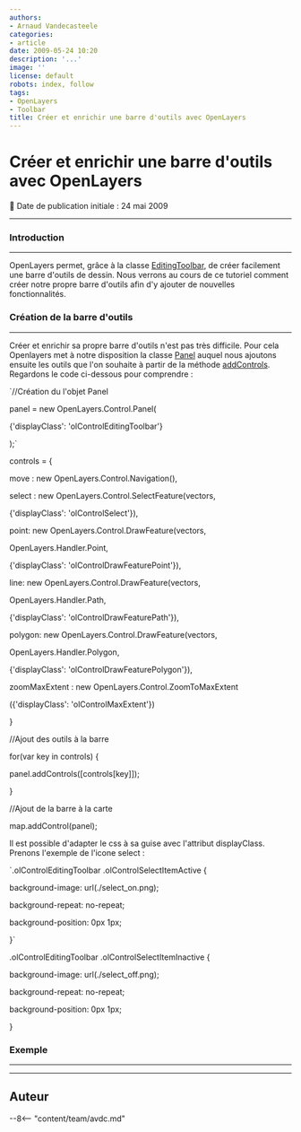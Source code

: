 ```yaml
---
authors:
- Arnaud Vandecasteele
categories:
- article
date: 2009-05-24 10:20
description: '...'
image: ''
license: default
robots: index, follow
tags:
- OpenLayers
- Toolbar
title: Créer et enrichir une barre d'outils avec OpenLayers
---
```


# Créer et enrichir une barre d'outils avec OpenLayers


:calendar: Date de publication initiale : 24 mai 2009


----

### Introduction




---


OpenLayers permet, grâce à la classe [EditingToolbar](http://dev.openlayers.org/releases/OpenLayers-2.7/doc/apidocs/files/OpenLayers/Control/EditingToolbar-js.html), de créer facilement une barre d'outils de dessin. Nous verrons au cours de ce tutoriel comment créer notre propre barre d'outils afin d'y ajouter de nouvelles fonctionnalités.


### Création de la barre d'outils




---


Créer et enrichir sa propre barre d'outils n'est pas très difficile. Pour cela Openlayers met à notre disposition la classe [Panel](http://dev.openlayers.org/releases/OpenLayers-2.7/doc/apidocs/files/OpenLayers/Control/Panel-js.html) auquel nous ajoutons ensuite les outils que l'on souhaite à partir de la méthode [addControls](http://dev.openlayers.org/releases/OpenLayers-2.7/doc/apidocs/files/OpenLayers/Control/Panel-js.html#OpenLayers.Control.Panel.addControls). Regardons le code ci-dessous pour comprendre :


`//Création du l'objet Panel  

panel = new OpenLayers.Control.Panel(  

{'displayClass': 'olControlEditingToolbar'}  

);`


controls = {  

move : new OpenLayers.Control.Navigation(),  

select : new OpenLayers.Control.SelectFeature(vectors,  

{'displayClass': 'olControlSelect'}),  

point: new OpenLayers.Control.DrawFeature(vectors,  

OpenLayers.Handler.Point,  

{'displayClass': 'olControlDrawFeaturePoint'}),  

line: new OpenLayers.Control.DrawFeature(vectors,  

OpenLayers.Handler.Path,  

{'displayClass': 'olControlDrawFeaturePath'}),  

polygon: new OpenLayers.Control.DrawFeature(vectors,  

OpenLayers.Handler.Polygon,  

{'displayClass': 'olControlDrawFeaturePolygon'}),  

zoomMaxExtent : new OpenLayers.Control.ZoomToMaxExtent  

({'displayClass': 'olControlMaxExtent'})  

}  

//Ajout des outils à la barre  

for(var key in controls) {  

panel.addControls([controls[key]]);  

}  

//Ajout de la barre à la carte  

map.addControl(panel);  




Il est possible d'adapter le css à sa guise avec l'attribut displayClass. Prenons l'exemple de l'icone select :


`.olControlEditingToolbar .olControlSelectItemActive {  

background-image: url(./select_on.png);  

background-repeat: no-repeat;  

background-position: 0px 1px;  

}`


.olControlEditingToolbar .olControlSelectItemInactive {  

background-image: url(./select\_off.png);  

background-repeat: no-repeat;  

background-position: 0px 1px;  

}  




### Exemple




---








----

## Auteur

--8<-- "content/team/avdc.md"
